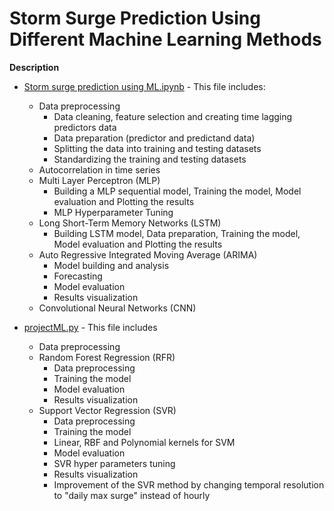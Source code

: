 # Storm Surge Prediction Using Different Machine Learning Methods



**Description**

- [Storm surge prediction using ML.ipynb](https://github.com/javedali99/machine-learning-final-project/blob/main/Storm%20surge%20prediction%20using%20ML.ipynb) - This file includes:
  - Data preprocessing 
    - Data cleaning, feature selection and creating time lagging predictors data
    - Data preparation (predictor and predictand data)
    - Splitting the data into training and testing datasets
    - Standardizing the training and testing datasets
  - Autocorrelation in time series
  - Multi Layer Perceptron (MLP)
    - Building a MLP sequential model, Training the model, Model evaluation and Plotting the results
    - MLP Hyperparameter Tuning
  - Long Short-Term Memory Networks (LSTM)
    - Building LSTM model, Data preparation, Training the model, Model evaluation and Plotting the results
  - Auto Regressive Integrated Moving Average (ARIMA)
    - Model building and analysis
    - Forecasting
    - Model evaluation
    - Results visualization 
  - Convolutional Neural Networks (CNN)

- [projectML.py](https://github.com/javedali99/machine-learning-final-project/blob/main/projectML.py) - This file includes
  - Data preprocessing
  - Random Forest Regression (RFR)
    - Data preprocessing
    - Training the model
    - Model evaluation
    - Results visualization
  - Support Vector Regression (SVR)
    - Data preprocessing
    - Training the model
    - Linear, RBF and Polynomial kernels for SVM
    - Model evaluation
    - SVR hyper parameters tuning
    - Results visualization
    - Improvement of the SVR method by changing temporal resolution to "daily max surge" instead of hourly
